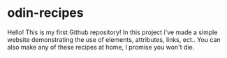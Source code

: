 # odin-recipes
Hello! This is my first Github repository!
In this project i've made a simple website demonstrating the use of elements, attributes, links, ect..
You can also make any of these recipes at home, I promise you won't die. 